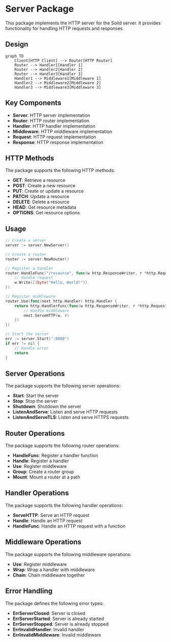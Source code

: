 # Server Package

This package implements the HTTP server for the Solid server. It provides functionality for handling HTTP requests and responses.

## Design

```mermaid
graph TD
    Client[HTTP Client] --> Router[HTTP Router]
    Router --> Handler1[Handler 1]
    Router --> Handler2[Handler 2]
    Router --> Handler3[Handler 3]
    Handler1 --> Middleware1[Middleware 1]
    Handler2 --> Middleware2[Middleware 2]
    Handler3 --> Middleware3[Middleware 3]
```

## Key Components

- **Server**: HTTP server implementation
- **Router**: HTTP router implementation
- **Handler**: HTTP handler implementation
- **Middleware**: HTTP middleware implementation
- **Request**: HTTP request implementation
- **Response**: HTTP response implementation

## HTTP Methods

The package supports the following HTTP methods:

- **GET**: Retrieve a resource
- **POST**: Create a new resource
- **PUT**: Create or update a resource
- **PATCH**: Update a resource
- **DELETE**: Delete a resource
- **HEAD**: Get resource metadata
- **OPTIONS**: Get resource options

## Usage

```go
// Create a server
server := server.NewServer()

// Create a router
router := server.NewRouter()

// Register a handler
router.HandleFunc("/resource", func(w http.ResponseWriter, r *http.Request) {
    // Handle request
    w.Write([]byte("Hello, World!"))
})

// Register middleware
router.Use(func(next http.Handler) http.Handler {
    return http.HandlerFunc(func(w http.ResponseWriter, r *http.Request) {
        // Handle middleware
        next.ServeHTTP(w, r)
    })
})

// Start the server
err := server.Start(":8080")
if err != nil {
    // Handle error
    return
}
```

## Server Operations

The package supports the following server operations:

- **Start**: Start the server
- **Stop**: Stop the server
- **Shutdown**: Shutdown the server
- **ListenAndServe**: Listen and serve HTTP requests
- **ListenAndServeTLS**: Listen and serve HTTPS requests

## Router Operations

The package supports the following router operations:

- **HandleFunc**: Register a handler function
- **Handle**: Register a handler
- **Use**: Register middleware
- **Group**: Create a router group
- **Mount**: Mount a router at a path

## Handler Operations

The package supports the following handler operations:

- **ServeHTTP**: Serve an HTTP request
- **Handle**: Handle an HTTP request
- **HandleFunc**: Handle an HTTP request with a function

## Middleware Operations

The package supports the following middleware operations:

- **Use**: Register middleware
- **Wrap**: Wrap a handler with middleware
- **Chain**: Chain middleware together

## Error Handling

The package defines the following error types:

- **ErrServerClosed**: Server is closed
- **ErrServerStarted**: Server is already started
- **ErrServerStopped**: Server is already stopped
- **ErrInvalidHandler**: Invalid handler
- **ErrInvalidMiddleware**: Invalid middleware 